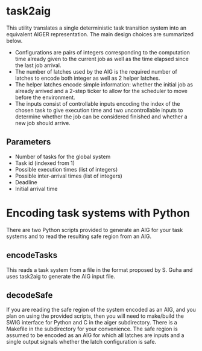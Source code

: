 # task2aig
This utility translates a single deterministic task transition system into an
equivalent AIGER representation. The main design choices are summarized below.
* Configurations are pairs of integers corresponding to the computation time
  already given to the current job as well as the time elapsed since the last
  job arrival.
* The number of latches used by the AIG is the required number of latches to
  encode both integer as well as 2 helper latches.
* The helper latches encode simple information: whether the initial job as
  already arrived and a 2-step ticker to allow for the scheduler to move before
  the environment.
* The inputs consist of controllable inputs encoding the index of the chosen
  task to give execution time and two uncontrollable inputs to determine
  whether the job can be considered finished and whether a new job should
  arrive.

## Parameters
* Number of tasks for the global system
* Task id (indexed from 1)
* Possible execution times (list of integers)
* Possible inter-arrival times (list of integers)
* Deadline
* Initial arrival time

# Encoding task systems with Python
There are two Python scripts provided to generate an AIG for your task systems
and to read the resulting safe region from an AIG.

## encodeTasks
This reads a task system from a file in the format proposed by S. Guha and
uses task2aig to generate the AIG input file.

## decodeSafe
If you are reading the safe region of the system encoded as an AIG, and you
plan on using the provided scripts, then you will need to make/build the 
SWIG interface for Python and C in the aiger subdirectory. There is a Makefile
in the subdirectory for your convenience. The safe region is assumed to be
encoded as an AIG for which all latches are inputs and a single output signals
whether the latch configuration is safe.
